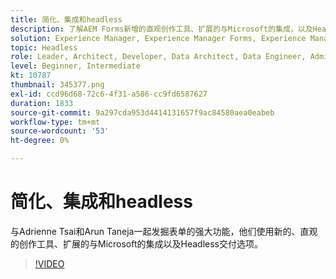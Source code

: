 ```yaml
---
title: 简化、集成和headless
description: 了解AEM Forms新增的直观创作工具、扩展的与Microsoft的集成，以及Headless交付选项。
solution: Experience Manager, Experience Manager Forms, Experience Manager as a Cloud Service
topic: Headless
role: Leader, Architect, Developer, Data Architect, Data Engineer, Admin, User
level: Beginner, Intermediate
kt: 10787
thumbnail: 345377.png
exl-id: ccd96d68-72c6-4f31-a586-cc9fd6587627
duration: 1833
source-git-commit: 9a297cda953d4414131657f9ac84580aea0eabeb
workflow-type: tm+mt
source-wordcount: '53'
ht-degree: 0%

---
```


# 简化、集成和headless

与Adrienne Tsai和Arun Taneja一起发掘表单的强大功能，他们使用新的、直观的创作工具、扩展的与Microsoft的集成以及Headless交付选项。

>[!VIDEO](https://video.tv.adobe.com/v/345377/?quality=12&learn=on)
